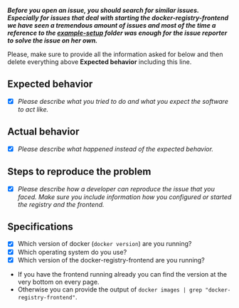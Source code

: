 ***Before you open an issue, you should search for similar issues.
Especially for issues that deal with starting the docker-registry-frontend we have seen a tremendous amount
of issues and most of the time a reference to the [example-setup](https://github.com/kwk/docker-registry-frontend/tree/v2/example-setup)
folder was enough for the issue reporter to solve the issue on her own.***

Please, make sure to provide all the information asked for below and then delete everything above **Expected behavior** including this line.

## Expected behavior

- [x] *Please describe what you tried to do and what you expect the software to act like.*

## Actual behavior

- [x] *Please describe what happened instead of the expected behavior.*

## Steps to reproduce the problem

- [x] *Please describe how a developer can reproduce the issue that you faced.
Make sure you include information how you configured or started the registry and the frontend.*

## Specifications

 - [x] Which version of docker (`docker version`) are you running?
 - [x] Which operating system do you use?
 - [x] Which version of the docker-registry-frontend are you running?
  * If you have the frontend running already you can find the version at the very bottom on every page.
  * Otherwise you can provide the output of `docker images | grep "docker-registry-frontend"`.
